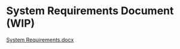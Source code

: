 # System Requirements Document (WIP)
[System Requirements.docx](https://msoe365-my.sharepoint.com/:w:/g/personal/larsonma_msoe_edu/EeC9wjuEthdPhKHydmpGthoBZTWZZFPdyacXKWrllSoQPw?e=sl7Sii)
